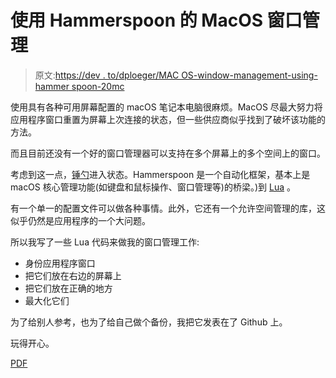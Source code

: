 # 使用 Hammerspoon 的 MacOS 窗口管理

> 原文:[https://dev . to/dploeger/MAC OS-window-management-using-hammer spoon-20mc](https://dev.to/dploeger/macos-window-management-using-hammerspoon-20mc)

使用具有各种可用屏幕配置的 macOS 笔记本电脑很麻烦。MacOS 尽最大努力将应用程序窗口重置为屏幕上次连接的状态，但一些供应商似乎找到了破坏该功能的方法。

而且目前还没有一个好的窗口管理器可以支持在多个屏幕上的多个空间上的窗口。

考虑到这一点，[锤勺](https://www.hammerspoon.org/)进入状态。Hammerspoon 是一个自动化框架，基本上是 macOS 核心管理功能(如键盘和鼠标操作、窗口管理等)的桥梁。)到 [Lua](https://www.lua.org/) 。

有一个单一的配置文件可以做各种事情。此外，它还有一个允许空间管理的库，这似乎仍然是应用程序的一个大问题。

所以我写了一些 Lua 代码来做我的窗口管理工作:

*   身份应用程序窗口
*   把它们放在右边的屏幕上
*   把它们放在正确的地方
*   最大化它们

为了给别人参考，也为了给自己做个备份，我把它发表在了 Github 上。

玩得开心。

[PDF](https://dev.to/feed/?pdf=770)